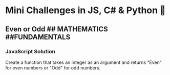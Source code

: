 # Mini Challenges in JS, C# & Python 📕
## Even or Odd ## MATHEMATICS ##FUNDAMENTALS
### JavaScript Solution
Create a function that takes an integer as an argument and returns "Even" for even numbers or "Odd" for odd numbers.
